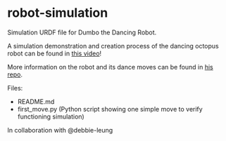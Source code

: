# robot-simulation
Simulation URDF file for Dumbo the Dancing Robot.

A simulation demonstration and creation process of the dancing octopus robot can be found in [this video](https://youtu.be/XcCokht0tNE)!

More information on the robot and its dance moves can be found in [his repo](https://github.com/marakaspers/dancing-robot.git).

Files:

* README.md
* first_move.py (Python script showing one simple move to verify functioning simulation)

In collaboration with @debbie-leung
